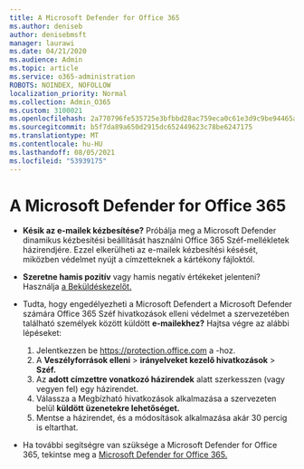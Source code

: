 ```yaml
---
title: A Microsoft Defender for Office 365
ms.author: deniseb
author: denisebmsft
manager: laurawi
ms.date: 04/21/2020
ms.audience: Admin
ms.topic: article
ms.service: o365-administration
ROBOTS: NOINDEX, NOFOLLOW
localization_priority: Normal
ms.collection: Admin_O365
ms.custom: 3100021
ms.openlocfilehash: 2a770796fe535725e3bfbbd28ac759eca0c61e3d9c9be94465af2d0988bff7c9
ms.sourcegitcommit: b5f7da89a650d2915dc652449623c78be6247175
ms.translationtype: MT
ms.contentlocale: hu-HU
ms.lasthandoff: 08/05/2021
ms.locfileid: "53939175"
---
```

# <a name="troubleshoot-issues-with-microsoft-defender-for-office-365"></a>A Microsoft Defender for Office 365

- **Késik az e-mailek kézbesítése?** Próbálja meg a Microsoft Defender dinamikus kézbesítési beállítását használni Office 365 Széf-mellékletek házirendjére. Ezzel elkerülheti az e-mailek kézbesítési késését, miközben védelmet nyújt a címzetteknek a kártékony fájloktól.
- **Szeretne hamis pozitív** vagy hamis negatív értékeket jelenteni? Használja [a Beküldéskezelőt.](https://protection.office.com/reportsubmission)
- Tudta, hogy engedélyezheti a Microsoft Defendert a Microsoft Defender számára Office 365 Széf hivatkozások elleni védelmet a szervezetében található személyek között küldött **e-mailekhez?** Hajtsa végre az alábbi lépéseket:
    1. Jelentkezzen be https://protection.office.com a -hoz.
    2. A **Veszélyforrások elleni**  >  **irányelveket kezelő hivatkozások**  >  **Széf.**
    3. Az **adott címzettre vonatkozó házirendek** alatt szerkesszen (vagy vegyen fel) egy házirendet.
    4. Válassza a Megbízható hivatkozások alkalmazása a szervezeten belül **küldött üzenetekre lehetőséget.**
    5. Mentse a házirendet, és a módosítások alkalmazása akár 30 percig is eltarthat.

- Ha további segítségre van szüksége a Microsoft Defender for Office 365, tekintse meg a [Microsoft Defender for Office 365.](/microsoft-365/security/office-365-security/office-365-atp)